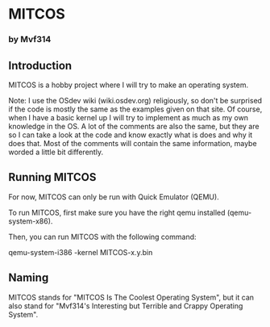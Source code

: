 # MITCOS #

### by Mvf314 ###

## Introduction ##

MITCOS is a hobby project where I will try to make an operating system.

Note: I use the OSdev wiki (wiki.osdev.org) religiously, so don't be surprised if the code is mostly the same as the examples given on that site. Of course, when I have a basic kernel up I will try to implement as much as my own knowledge in the OS. A lot of the comments are also the same, but they are so I can take a look at the code and know exactly what is does and why it does that. Most of the comments will contain the same information, maybe worded a little bit differently.

## Running MITCOS ##

For now, MITCOS can only be run with Quick Emulator (QEMU).

To run MITCOS, first make sure you have the right qemu installed (qemu-system-x86).

Then, you can run MITCOS with the following command:

qemu-system-i386 -kernel MITCOS-x.y.bin

## Naming ##

MITCOS stands for "MITCOS Is The Coolest Operating System", but it can also stand for "Mvf314's Interesting but Terrible and Crappy Operating System".
